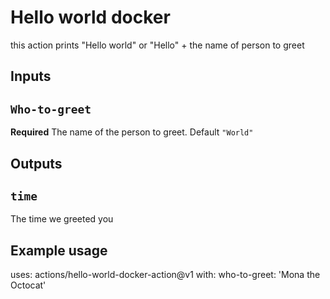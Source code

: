 # Hello world docker

this action prints "Hello world" or "Hello" + the name of person to greet

## Inputs

## `Who-to-greet`
**Required** The name of the person to greet. Default `"World"`

## Outputs

## `time`

The time we greeted you

## Example usage
uses: actions/hello-world-docker-action@v1
with:
    who-to-greet: 'Mona the Octocat'